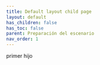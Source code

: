 ```yaml
---
title: Default layout child page
layout: default
has_children: false
has_toc: false
parent: Preparación del escenario
nav_order: 1
---
```

primer hijo